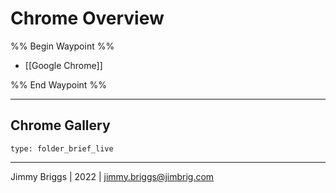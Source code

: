 # Chrome Overview

%% Begin Waypoint %%
- [[Google Chrome]]

%% End Waypoint %%

---

## Chrome Gallery

````ccard
type: folder_brief_live
````

---

Jimmy Briggs | 2022 | <jimmy.briggs@jimbrig.com>
